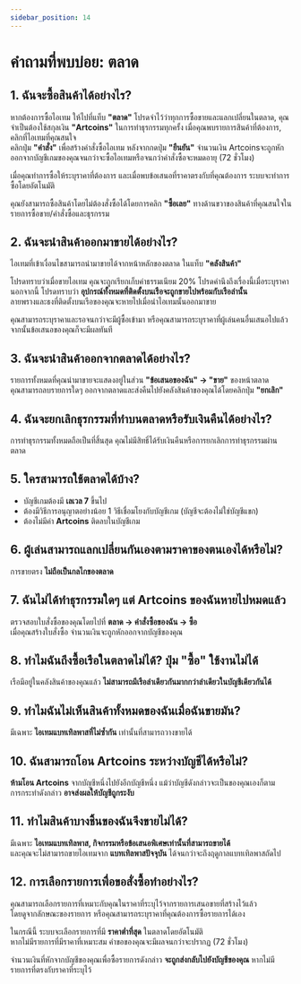```yaml
---
sidebar_position: 14
---
```


# คำถามที่พบบ่อย: ตลาด

## **1. ฉันจะซื้อสินค้าได้อย่างไร?**  

หากต้องการซื้อไอเทม ให้ไปที่แท็บ **"ตลาด"** โปรดจำไว้​ว่า​ทุกการซื้อขายและแลกเปลี่ยนในตลาด, คุณจำเป็นต้องใช้สกุลเงิน **"Artcoins​"** ในการทำธุรกรรมทุกครั้ง เมื่อคุณพบรายการสินค้าที่ต้องการ, คลิกที่ไอเทมที่คุณสนใจ  
คลิกปุ่ม **"คำสั่ง"** เพื่อสร้างคำสั่งซื้อไอเทม หลังจากกดปุ่ม **"ยืนยัน"** จำนวนเงิน Artcoins​ จะถูกหักออกจากบัญชีเกมของคุณจนกว่าจะซื้อไอเทมหรือจนกว่าคำสั่งซื้อจะหมดอายุ (72 ชั่วโมง)  

เมื่อคุณทำการซื้อให้ระบุราคาที่ต้องการ และเมื่อพบข้อเสนอที่ราคาตรงกับที่คุณต้องการ ระบบจะทำการซื้อโดยอัตโนมัติ  

คุณยังสามารถซื้อสินค้าโดยไม่ต้องสั่งซื้อได้โดยการคลิก **"ซื้อเลย"** ทางด้านขวาของสินค้าที่คุณสนใจในรายการซื้อขาย/คำสั่งซื้อและธุรกรรม



## **2. ฉันจะนำสินค้าออกมาขายได้อย่างไร?**  

ไอเทมที่เข้าเงื่อนไขสามารถนำมาขายได้จากหน้าหลักของตลาด ในแท็บ **"คลังสินค้า"**  

โปรดทราบว่าเมื่อขายไอเทม คุณจะถูกเรียกเก็บค่าธรรมเนียม​ 20% โปรดคำนึงถึงเรื่องนี้เมื่อระบุราคา  
นอกจากนี้ โปรดทราบว่า **อุปกรณ์ทั้งหมดที่ติดตั้งบนเรือจะถูกขายไปพร้อมกับเรือลำนั้น**  
ลายพรางและธงที่ติดตั้งบนเรือของคุณจะหายไปเมื่อนำไอเทมนั้นออกมาขาย  

คุณสามารถระบุราคาและรอจนกว่าจะมีผู้ซื้อเข้ามา หรือคุณสามารถระบุราคาที่ผู้เล่นคนอื่นเสนอไปแล้ว  
จากนั้นข้อเสนอของคุณก็จะมีผลทันที  



## **3. ฉันจะนำสินค้าออกจากตลาดได้อย่างไร?**  

รายการทั้งหมดที่คุณนำมาขายจะแสดงอยู่ในส่วน **"ข้อเสนอของฉัน" → "ขาย"** ของหน้าตลาด  
คุณสามารถลบรายการใดๆ ออกจากตลาดและส่งคืนไปยังคลังสินค้าของคุณได้โดยคลิกปุ่ม **"ยกเลิก"**  



## **4. ฉันจะยกเลิกธุรกรรมที่ทำบนตลาดหรือรับเงินคืนได้อย่างไร?**  

การทำธุรกรรมทั้งหมดถือเป็นที่สิ้นสุด คุณไม่มีสิทธิ์ได้รับเงินคืนหรือการยกเลิกการทำธุรกรรมผ่านตลาด  



## **5. ใครสามารถใช้ตลาดได้บ้าง?**  

- บัญชีเกมต้องมี **เลเวล 7** ขึ้นไป  
- ต้องมีวิธีการอนุญาตอย่างน้อย 1 วิธีเชื่อมโยงกับบัญชีเกม (บัญชีจะต้องไม่ใช่บัญชีแขก)  
- ต้องไม่มีค่า **Artcoins** ติดลบในบัญชีเกม  



## **6. ผู้เล่นสามารถแลกเปลี่ยนกันเองตามราคาของตนเองได้หรือไม่?**  

การขายตรง **ไม่ถือเป็นกลไกของตลาด**  



## **7. ฉันไม่ได้ทำธุรกรรมใดๆ แต่ Artcoins ของฉันหายไปหมดแล้ว**  

ตรวจสอบใบสั่งซื้อของคุณโดยไปที่ **ตลาด → คำสั่งซื้อของฉัน → ซื้อ**  
เมื่อคุณสร้างใบสั่งซื้อ จำนวนเงินจะถูกหักออกจากบัญชีของคุณ  



## **8. ทำไมฉันถึงซื้อเรือในตลาดไม่ได้? ปุ่ม "ซื้อ" ใช้งานไม่ได้**  

เรือมีอยู่ในคลังสินค้าของคุณแล้ว **ไม่สามารถมีเรือลำเดียวกันมากกว่าลำเดียวในบัญชีเดียวกันได้**  



## **9. ทำไมฉันไม่เห็นสินค้าทั้งหมดของฉันเมื่อฉันขายมัน?**  

มีเฉพาะ **ไอเทมแบทเทิลพาสที่ไม่ซ้ำกัน** เท่านั้นที่สามารถวางขายได้  



## **10. ฉันสามารถโอน Artcoins ระหว่างบัญชีได้หรือไม่?**  

**ห้ามโอน Artcoins** จากบัญชีหนึ่งไปยังอีกบัญชีหนึ่ง แม้ว่าบัญชีดังกล่าวจะเป็นของคุณเองก็ตาม  
การกระทำดังกล่าว **อาจส่งผลให้บัญชีถูกระงับ**  



## **11. ทำไมสินค้าบางชิ้นของฉันจึงขายไม่ได้?**  

มีเฉพาะ **ไอเทมแบทเทิล​พาส, กิจกรรมหรือข้อเสนอพิเศษ​เท่านั้นที่สามารถขายได้**  
และคุณจะไม่สามารถขายไอเทมจาก **แบทเทิลพาสปัจจุบัน** ได้จนกว่าจะถึงฤดูกาลแบทเทิล​พาส​ถัดไป  



## **12. การเลือกรายการเพื่อขอสั่งซื้อทำอย่างไร?**  

คุณสามารถเลือกรายการที่เหมาะกับคุณในราคาที่ระบุไว้จากรายการเสนอขายที่สร้างไว้แล้ว  
โดยดูจากลักษณะของรายการ หรือคุณสามารถระบุราคาที่คุณต้องการซื้อรายการได้เอง  

ในกรณีนี้ ระบบจะเลือกรายการที่มี **ราคาต่ำที่สุด** ในตลาดโดยอัตโนมัติ  
หากไม่มีรายการที่มีราคาที่เหมาะสม คำขอของคุณจะมีผลจนกว่าจะปรากฏ (72 ชั่วโมง)  

จำนวนเงินที่หักจากบัญชีของคุณเพื่อซื้อรายการดังกล่าว **จะถูกส่งกลับไปยังบัญชีของคุณ** หากไม่มีรายการที่ตรงกับราคาที่ระบุไว้
